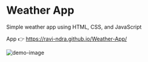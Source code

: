 # Weather App

Simple weather app using HTML, CSS, and JavaScript

App 👉 https://ravi-ndra.github.io/Weather-App/

![demo-image](https://user-images.githubusercontent.com/98299688/214874654-5a7467f4-e6c1-423a-b0dc-23faa676aa81.png)
